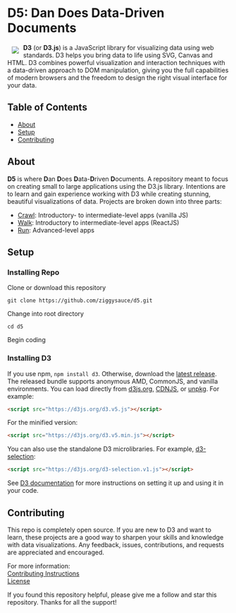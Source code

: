 # D5: Dan Does Data-Driven Documents

<a href="https://d3js.org"><img src="https://d3js.org/logo.svg" align="left" hspace="10" vspace="6"></a>

**D3** (or **D3.js**) is a JavaScript library for visualizing data using web standards. D3 helps you bring data to life using SVG, Canvas and HTML. D3 combines powerful visualization and interaction techniques with a data-driven approach to DOM manipulation, giving you the full capabilities of modern browsers and the freedom to design the right visual interface for your data.  


## Table of Contents
* [About](#about)
* [Setup](#setup)  
* [Contributing](#contributing)  


## About
**D5** is where **D**an **D**oes **D**ata-**D**riven **D**ocuments. A repository meant to focus on creating small to large applications using the D3.js library. Intentions are to learn and gain experience working with D3 while creating stunning, beautiful visualizations of data. Projects are broken down into three parts:  
* [Crawl](https://github.com/ziggysauce/d5/tree/master/crawl): Introductory- to intermediate-level apps (vanilla JS)
* [Walk](https://github.com/ziggysauce/d5/tree/master/walk): Introductory to intermediate-level apps (ReactJS)
* [Run](https://github.com/ziggysauce/d5/tree/master/run): Advanced-level apps


## Setup

### Installing Repo
Clone or download this repository  
```
git clone https://github.com/ziggysauce/d5.git
```
Change into root directory  
```
cd d5
```
Begin coding  

### Installing D3
If you use npm, `npm install d3`. Otherwise, download the [latest release](https://github.com/d3/d3/releases/latest). The released bundle supports anonymous AMD, CommonJS, and vanilla environments. You can load directly from [d3js.org](https://d3js.org), [CDNJS](https://cdnjs.com/libraries/d3), or [unpkg](https://unpkg.com/d3/). For example:

```html
<script src="https://d3js.org/d3.v5.js"></script>
```

For the minified version:

```html
<script src="https://d3js.org/d3.v5.min.js"></script>
```

You can also use the standalone D3 microlibraries. For example, [d3-selection](https://github.com/d3/d3-selection):

```html
<script src="https://d3js.org/d3-selection.v1.js"></script>
```

See [D3 documentation](https://github.com/d3/d3) for more instructions on setting it up and using it in your code.


## Contributing
This repo is completely open source. If you are new to D3 and want to learn, these projects are a good way to sharpen your skills and knowledge with data visualizations. Any feedback, issues, contributions, and requests are appreciated and encouraged.

For more information:  
[Contributing Instructions](https://github.com/ziggysauce/d5/blob/master/CONTRIBUTING.md)  
[License](https://github.com/ziggysauce/d5/blob/master/LICENSE)  

If you found this repository helpful, please give me a follow and star this repository. Thanks for all the support!